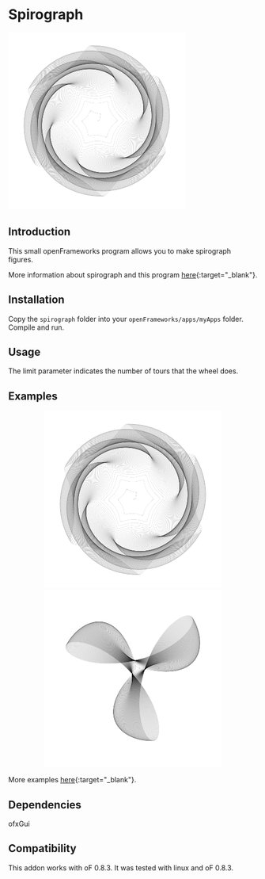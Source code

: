 Spirograph
============

![Spirograph](spirograph_4.png)

Introduction
------------

This small openFrameworks program allows you to make spirograph figures. 

More information about spirograph and this program [here](https://elaye.github.io/openframeworks/2015/03/12/spirograph.html){:target="_blank"}.

Installation
------------

Copy the `spirograph` folder into your `openFrameworks/apps/myApps` folder.
Compile and run.

Usage
-----

The limit parameter indicates the number of tours that the wheel does.

Examples
--------

<div align="center">
	<img src="spirograph_4.png" alt="Spirograph 4">
</div>

<div align="center">
	<img src="spirograph_5.png" alt="Spirograph 5">
</div>

More examples [here](https://elaye.github.io/openframeworks/2015/03/12/spirograph.html){:target="_blank"}.

Dependencies
------------
ofxGui

Compatibility
------------
This addon works with oF 0.8.3.
It was tested with linux and oF 0.8.3. 